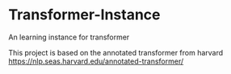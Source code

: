 # Transformer-Instance
An learning instance for transformer

This project is based on the annotated transformer from harvard 
https://nlp.seas.harvard.edu/annotated-transformer/